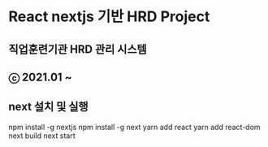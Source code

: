 # React nextjs 기반 HRD Project

## 직업훈련기관 HRD 관리 시스템

## ⓒ 2021.01 ~

## next 설치 및 실행

npm install -g nextjs
npm install -g next
yarn add react
yarn add react-dom
next build
next start
